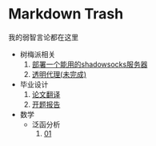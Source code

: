 # Markdown Trash

我的弱智言论都在这里

* 树梅派相关
  1. [部署一个能用的shadowsocks服务器](./raspberrypi/部署一个能用的shadowsocks服务器.md)
  1. [透明代理(未完成)](./raspberrypi/透明代理.md)
* 毕业设计
  1. [论文翻译](./graduation-design/01.论文翻译.md)
  1. [开题报告](./graduation-design/02.开题报告.md)
* 数学
  * 泛函分析
    1. [01](./math/泛函分析/01.md)
